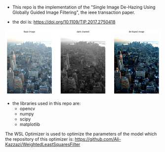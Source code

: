 - This repo is the implementation of the "Single Image De-Hazing Using Globally Guided Image Filtering", the ieee transaction paper.

- the doi is: https://doi.org/10.1109/TIP.2017.2750418

![alt text](https://github.com/Ali-Kazzazi/Single-Image-De-Hazing/blob/master/results/result6.png)


- the libraries used in this repo are:
    - opencv
    - numpy
    - scipy
    - matplotlib

The WSL Optimizer is used to optimize the parameters of the model which the repository of this optimizer is: https://github.com/Ali-Kazzazi/WeightedLeastSquaresFilter



